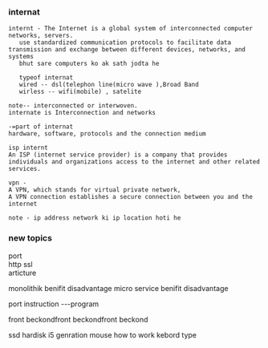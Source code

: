 ### internat 
```
internt - The Internet is a global system of interconnected computer networks, servers.
   use standardized communication protocols to facilitate data transmission and exchange between different devices, networks, and systems
   bhut sare computers ko ak sath jodta he

   typeof internat
   wired -- dsl(telephon line(micro wave ),Broad Band
   wirless -- wifi(mobile) , satelite

note-- interconnected or interwoven.
internate is Interconnection and networks

-=part of internat
hardware, software, protocols and the connection medium

isp internt
An ISP (internet service provider) is a company that provides individuals and organizations access to the internet and other related services.

vpn -
A VPN, which stands for virtual private network,
A VPN connection establishes a secure connection between you and the internet

note - ip address network ki ip location hoti he
```

### new topics
port  
http ssl  
articture

monolithik benifit disadvantage
micro service benifit disadvantage

port
instruction ---program

front beckondfront beckondfront beckond

ssd hardisk
i5 genration
mouse how to work
kebord type
